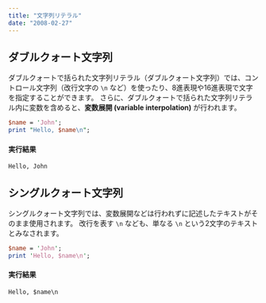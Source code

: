 ```yaml
---
title: "文字列リテラル"
date: "2008-02-27"
---
```


ダブルクォート文字列
----

ダブルクォートで括られた文字列リテラル（ダブルクォート文字列）では、コントロール文字列（改行文字の `\n` など）を使ったり、8進表現や16進表現で文字を指定することができます。
さらに、ダブルクォートで括られた文字列リテラル内に変数を含めると、**変数展開 (variable  interpolation)** が行われます。

```perl
$name = 'John';
print "Hello, $name\n";
```

#### 実行結果

```
Hello, John
```


シングルクォート文字列
----

シングルクォート文字列では、変数展開などは行われずに記述したテキストがそのまま使用されます。
改行を表す `\n` なども、単なる `\n` という2文字のテキストとみなされます。

```perl
$name = 'John';
print 'Hello, $name\n';
```

#### 実行結果

```
Hello, $name\n
```

